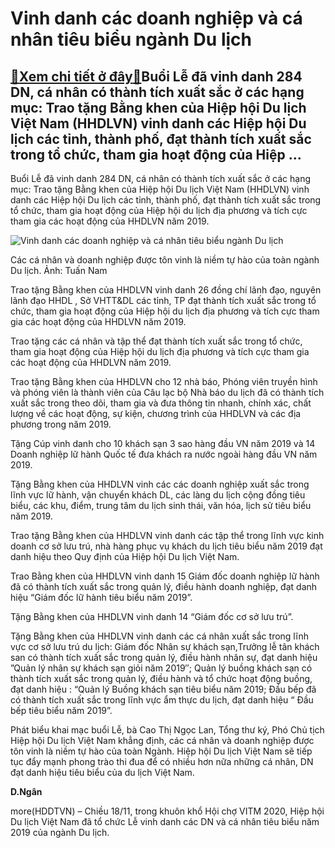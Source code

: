 Vinh danh các doanh nghiệp và cá nhân tiêu biểu ngành Du lịch
=============================================================

[:gift:Xem chi tiết ở đây:gift:](https://hddtvn.com/vinh-danh-cac-doanh-nghiep-va-ca-nhan-tieu-bieu-nganh-du-lich/)Buổi Lễ đã vinh danh 284 DN, cá nhân có thành tích xuất sắc ở các hạng mục: Trao tặng Bằng khen của Hiệp hội Du lịch Việt Nam (HHDLVN) vinh danh các Hiệp hội Du lịch các tỉnh, thành phố, đạt thành tích xuất sắc trong tổ chức, tham gia hoạt động của Hiệp …
---------------------------------------------------------------------------------------------------------------------------------------------------------------------------------------------------------------------------------------------------------------


Buổi Lễ đã vinh danh 284 DN, cá nhân có thành tích xuất sắc ở các hạng mục: Trao tặng Bằng khen của Hiệp hội Du lịch Việt Nam (HHDLVN) vinh danh các Hiệp hội Du lịch các tỉnh, thành phố, đạt thành tích xuất sắc trong tổ chức, tham gia hoạt động của Hiệp hội du lịch địa phương và tích cực tham gia các hoạt động của HHDLVN năm 2019.





![Vinh danh các doanh nghiệp và cá nhân tiêu biểu ngành Du lịch](https://hddtvn.com/wp-content/uploads/2021/01/0659_20201118_145619-1526.jpg "Vinh danh các doanh nghiệp và cá nhân tiêu biểu ngành Du lịch")


Các cá nhân và doanh nghiệp được tôn vinh là niềm tự hào của toàn ngành Du lịch. Ảnh: Tuấn Nam



Trao tặng Bằng khen của HHDLVN vinh danh 26 đồng chí lãnh đạo, nguyên lãnh đạo HHDL , Sở VHTT&DL các tỉnh, TP đạt thành tích xuất sắc trong tổ chức, tham gia hoạt động của Hiệp hội du lịch địa phương và tích cực tham gia các hoạt động của HHDLVN năm 2019.


Trao tặng các cá nhân và tập thể đạt thành tích xuất sắc trong tổ chức, tham gia hoạt động của Hiệp hội du lịch địa phương và tích cực tham gia các hoạt động của HHDLVN năm 2019.


Trao tặng Bằng khen của HHDLVN cho 12 nhà báo, Phóng viên truyền hình và phóng viên là thành viên của Câu lạc bộ Nhà báo du lịch đã có thành tích xuất sắc trong theo dõi, tham gia và đưa thông tin nhanh, chính xác, chất lượng về các hoạt động, sự kiện, chương trình của HHDLVN và các địa phương trong năm 2019.


Tặng Cúp vinh danh cho 10 khách sạn 3 sao hàng đầu VN năm 2019 và 14 Doanh nghiệp lữ hành Quốc tế đưa khách ra nước ngoài hàng đầu VN năm 2019.


Tặng Bằng khen của HHDLVN vinh các các doanh nghiệp xuất sắc trong lĩnh vực lữ hành, vận chuyển khách DL, các làng du lịch cộng đồng tiêu biểu, các khu, điểm, trung tâm du lịch sinh thái, văn hóa, lịch sử tiêu biểu năm 2019.


Trao tặng Bằng khen của HHDLVN vinh danh các tập thể trong lĩnh vực kinh doanh cơ sở lưu trú, nhà hàng phục vụ khách du lịch tiêu biểu năm 2019 đạt danh hiệu theo Quy định của Hiệp hội Du lịch Việt Nam.


Trao Bằng khen của HHDLVN vinh danh 15 Giám đốc doanh nghiệp lữ hành đã có thành tích xuất sắc trong quản lý, điều hành doanh nghiệp, đạt danh hiệu “Giám đốc lữ hành tiêu biểu năm 2019”.


Tặng Bằng khen của HHDLVN vinh danh 14 “Giám đốc cơ sở lưu trú”.


Tặng Bằng khen của HHDLVN vinh danh các cá nhân xuất sắc trong lĩnh vực cơ sở lưu trú du lịch: Giám đốc Nhân sự khách sạn,Trưởng lễ tân khách san có thành tích xuất sắc trong quản lý, điều hành nhân sự, đạt danh hiệu ”Quản lý nhân sự khách sạn giỏi năm 2019″; Quản lý buồng khách sạn có thành tích xuất sắc trong quản lý, điều hành và tổ chức hoạt động buồng, đạt danh hiệu : “Quản lý Buồng khách sạn tiêu biểu năm 2019; Đầu bếp đã có thành tích xuất sắc trong lĩnh vực ẩm thực du lịch, đạt danh hiệu “ Đầu bếp tiêu biểu năm 2019”.


Phát biểu khai mạc buổi Lễ, bà Cao Thị Ngọc Lan, Tổng thư ký, Phó Chủ tịch Hiệp hội Du lịch Việt Nam khẳng định, các cá nhân và doanh nghiệp được tôn vinh là niềm tự hào của toàn Ngành. Hiệp hội Du lịch Việt Nam sẽ tiếp tục đẩy mạnh phong trào thi đua để có nhiều hơn nữa những cá nhân, DN đạt danh hiệu tiêu biểu của du lịch Việt Nam.




**D.Ngân**



more(HDDTVN) – Chiều 18/11, trong khuôn khổ Hội chợ VITM 2020, Hiệp hội Du lịch Việt Nam đã tổ chức Lễ vinh danh các DN và cá nhân tiêu biểu năm 2019 của ngành Du lịch.

